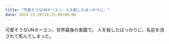 ```yaml
---
title: "可愛そうなUNオーエン、人を殺したばっかりに、"
date: 2024-12-20T14:21:08+09:00
---
```

可愛そうなUNオーエン、世界最後の楽園で。
人を殺したばっかりに、名前を消されて死んでしまった。
